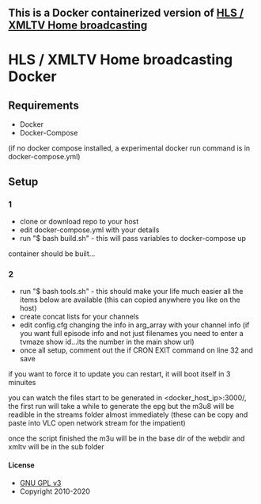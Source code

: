 This is a Docker containerized version of [HLS / XMLTV Home broadcasting](https://github.com/deanochips/HLS-XMLTV---Home-Broadcasting) 
------------------------------------------------------------------------------------------------------------------
# HLS / XMLTV Home broadcasting Docker

## Requirements

* Docker
* Docker-Compose 

(if no docker compose installed, a experimental docker run command is in docker-compose.yml)

## Setup

### 1 
* clone or download repo to your host
* edit docker-compose.yml with your details
* run "$ bash build.sh" - this will pass variables to docker-compose up

container should be built...


### 2
* run "$ bash tools.sh" - this should make your life much easier all the items below are available (this can copied anywhere you like on the host)
* create concat lists for your channels
* edit config.cfg changing the info in arg_array with your channel info (if you want full episode info and not just filenames you need to enter a tvmaze show id...its the number in the main show url)
* once all setup, comment out the if CRON EXIT command on line 32 and save

if you want to force it to update you can restart, it will boot itself in 3 minuites

you can watch the files start to be generated in <docker_host_ip>:3000/, the first run will take a while to generate the epg but the m3u8 will be readible in the streams folder almost immediately (these can be copy and paste into VLC open network stream for the impatient) 

once the script finished the m3u will be in the base dir of the webdir and xmltv will be in the sub folder

#### License


* [GNU GPL v3](http://www.gnu.org/licenses/gpl.html)
* Copyright 2010-2020

